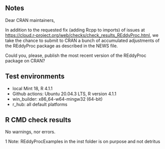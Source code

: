 ## Notes
Dear CRAN maintainers,

In addition to the requested fix (adding Rcpp to imports) of issues at https://cloud.r-project.org/web/checks/check_results_REddyProc.html, 
we take the chance to submit to CRAN a bunch of accumulated adjustments of
the REddyProc package as described in the NEWS file.

Could you, please, publish the most recent version of the REddyProc package
on CRAN?

## Test environments
* local Mint 18, R 4.1.1
* Github actions: Ubuntu 20.04.3 LTS, R version 4.1.1
* win_builder: x86_64-w64-mingw32 (64-bit)
* r_hub: all default platforms

## R CMD check results
No warnings, nor errors.

1 Note:
REddyProcExamples in the inst folder is on purpose and not detritus

